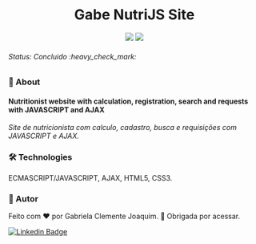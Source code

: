 <h1 align="center"> Gabe NutriJS Site </h1> 
<p align="center"> <img src="https://img.shields.io/static/v1?label=Status&message=Finished&color=#008000&style=for-the-badge&logo=ghost"/> <img src="https://img.shields.io/github/license/gabrielajc/massotherapy?color=blue"/> </p>

<h6> Status: Concluido :heavy_check_mark: </h6>

### :small_blue_diamond: About 
<h4> Nutritionist website with calculation, registration, search and requests with JAVASCRIPT and AJAX </h4>
<i> Site de nutricionista com calculo, cadastro, busca e requisições com JAVASCRIPT e AJAX. </i>

### 🛠️ Technologies
ECMASCRIPT/JAVASCRIPT, AJAX, HTML5, CSS3.

### :woman: Autor

Feito com ❤️ por Gabriela Clemente Joaquim. :wave: Obrigada por acessar.

[![Linkedin Badge](https://img.shields.io/badge/-Gabe-blue?style=flat-square&logo=Linkedin&logoColor=white&link=https://www.linkedin.com/in/gabeclemente/)](https://www.linkedin.com/in/gabeclemente/) 
